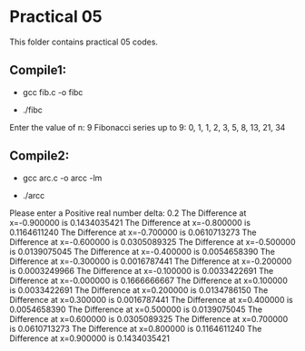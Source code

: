 # Practical 05

This folder contains practical 05 codes.

## Compile1:

* gcc fib.c -o fibc

* ./fibc

Enter the value of n: 9
Fibonacci series up to 9:
0, 1, 1, 2, 3, 5, 8, 13, 21, 34

## Compile2:
* gcc arc.c -o arcc -lm

* ./arcc

Please enter a Positive real number delta:
0.2
The Difference at x=-0.900000 is 0.1434035421
The Difference at x=-0.800000 is 0.1164611240
The Difference at x=-0.700000 is 0.0610713273
The Difference at x=-0.600000 is 0.0305089325
The Difference at x=-0.500000 is 0.0139075045
The Difference at x=-0.400000 is 0.0054658390
The Difference at x=-0.300000 is 0.0016787441
The Difference at x=-0.200000 is 0.0003249966
The Difference at x=-0.100000 is 0.0033422691
The Difference at x=-0.000000 is 0.1666666667
The Difference at x=0.100000 is 0.0033422691
The Difference at x=0.200000 is 0.0134786150
The Difference at x=0.300000 is 0.0016787441
The Difference at x=0.400000 is 0.0054658390
The Difference at x=0.500000 is 0.0139075045
The Difference at x=0.600000 is 0.0305089325
The Difference at x=0.700000 is 0.0610713273
The Difference at x=0.800000 is 0.1164611240
The Difference at x=0.900000 is 0.1434035421
